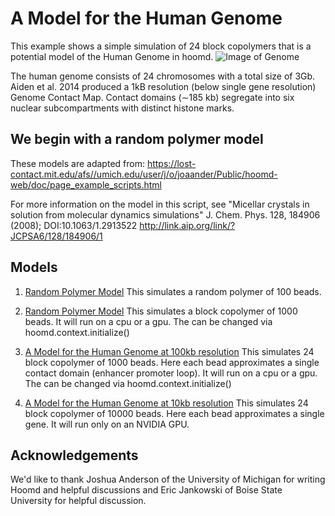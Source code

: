 
# A Model for the Human Genome
This example shows a simple simulation of 24 block copolymers that is a potential model of the Human Genome in hoomd.
![Image of Genome](https://en.wikipedia.org/wiki/Chromosome#/media/File:PLoSBiol3.5.Fig1bNucleus46Chromosomes.jpg?raw=true "Image of Genome")

The human genome consists of 24 chromosomes with a total size of 3Gb.  Aiden et al. 2014 produced a 1kB resolution (below single gene resolution) Genome Contact Map.  Contact domains (∼185 kb) segregate into six nuclear subcompartments with distinct histone marks.

## We begin with a random polymer model
These models are adapted from: 
https://lost-contact.mit.edu/afs//umich.edu/user/j/o/joaander/Public/hoomd-web/doc/page_example_scripts.html

For more information on the model in this script, see "Micellar crystals in solution from molecular dynamics simulations" J. Chem. Phys. 128, 184906 (2008); DOI:10.1063/1.2913522 http://link.aip.org/link/?JCPSA6/128/184906/1

## Models

1. <a href="https://github.com/fergusonml/Human-Genome-Model/blob/master/create%20random%20polymer.ipynb">Random Polymer Model</a>
This simulates a random polymer of 100 beads.


2. <a href="https://github.com/fergusonml/Human-Genome-Model/blob/master/create%20random%20polymer2.ipynb">Random Polymer Model</a>
This simulates a block copolymer of 1000 beads.  It will run on a cpu or a gpu.  The can be changed via hoomd.context.initialize()

3. <a href="https://github.com/fergusonml/Human-Genome-Model/blob/master/human_genome_180kb_resolution.ipynb">A Model for the Human Genome at 100kb resolution</a>
This simulates 24 block copolymer of 1000 beads.  Here each bead approximates a single contact domain (enhancer promoter loop).  It will run on a cpu or a gpu.  The can be changed via hoomd.context.initialize()

4. <a href="https://github.com/fergusonml/Human-Genome-Model/blob/master/human_genome_10kb_resolution.ipynb">A Model for the Human Genome at 10kb resolution</a>
This simulates 24 block copolymer of 10000 beads.  Here each bead approximates a single gene.  It will run only on an NVIDIA GPU.

## Acknowledgements
We'd like to thank Joshua Anderson of the University of Michigan for writing Hoomd and helpful discussions and Eric Jankowski of Boise State University for helpful discussion.
